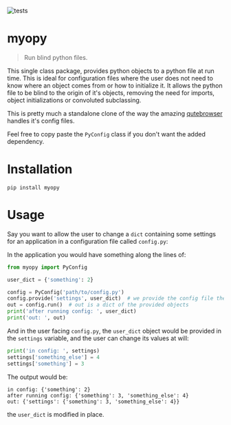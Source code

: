 ![tests](https://github.com/loiccoyle/pyconf/workflows/tests/badge.svg)

# myopy

> Run blind python files.

This single class package, provides python objects to a python file at run time. This is ideal for configuration files where the user does not need to know where an object comes from or how to initialize it. It allows the python file to be blind to the origin of it's objects, removing the need for imports, object initializations or convoluted subclassing.

This is pretty much a standalone clone of the way the amazing [qutebrowser](https://github.com/qutebrowser/qutebrowser) handles it's config files.

Feel free to copy paste the `PyConfig` class if you don't want the added dependency.

# Installation
```
pip install myopy
```

# Usage

Say you want to allow the user to change a `dict` containing some settings for an application in a configuration file called `config.py`:

In the application you would have something along the lines of:

```python
from myopy import PyConfig

user_dict = {'something': 2}

config = PyConfig('path/to/config.py')
config.provide('settings', user_dict)  # we provide the config file the user_dict in the settings variable
out = config.run()  # out is a dict of the provided objects
print('after running config: ', user_dict)
print('out: ', out)
```
And in the user facing `config.py`, the `user_dict` object would be provided in the `settings` variable, and the user can change its values at will:
```python
print('in config: ', settings)
settings['something_else'] = 4
settings['something'] = 3
```

The output would be:
```
in config: {'something': 2}
after running config: {'something': 3, 'something_else': 4}
out: {'settings': {'something': 3, 'something_else': 4}}
```
the `user_dict` is modified in place.

